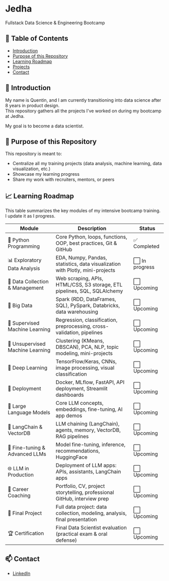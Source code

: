 # Jedha  
Fullstack Data Science & Engineering Bootcamp

## 📑 Table of Contents
- [Introduction](#-introduction)
- [Purpose of this Repository](#-purpose-of-this-repository)
- [Learning Roadmap](#-learning-roadmap)
- [Projects](#-projects)
- [Contact](#-contact)


## 👋 Introduction
My name is Quentin, and I am currently transitioning into data science after 8 years in product design.  
This repository gathers all the projects I've worked on during my bootcamp at Jedha.

My goal is to become a data scientist.


## 🎯 Purpose of this Repository
This repository is meant to:
- Centralize all my training projects (data analysis, machine learning, data visualization, etc.)
- Showcase my learning progress
- Share my work with recruiters, mentors, or peers


## 📈 Learning Roadmap

This table summarizes the key modules of my intensive bootcamp training.  
I update it as I progress.

| Module | Description | Status |
|--------|-------------|--------|
| 🐍 Python Programming | Core Python, loops, functions, OOP, best practices, Git & GitHub | ✅ Completed |
| 📊 Exploratory Data Analysis | EDA, Numpy, Pandas, statistics, data visualization with Plotly, mini-projects | ⬜ In progress  |
| 📁 Data Collection & Management | Web scraping, APIs, HTML/CSS, S3 storage, ETL pipelines, SQL, SQLAlchemy | ⬜ Upcoming |
| 🧠 Big Data | Spark (RDD, DataFrames, SQL), PySpark, Databricks, data warehousing | ⬜ Upcoming |
| 📘 Supervised Machine Learning | Regression, classification, preprocessing, cross-validation, pipelines | ⬜ Upcoming |
| 📙 Unsupervised Machine Learning | Clustering (KMeans, DBSCAN), PCA, NLP, topic modeling, mini-projects | ⬜ Upcoming |
| 🧠 Deep Learning | TensorFlow/Keras, CNNs, image processing, visual classification | ⬜ Upcoming |
| 🚀 Deployment | Docker, MLflow, FastAPI, API deployment, Streamlit dashboards | ⬜ Upcoming |
| 🔡 Large Language Models | Core LLM concepts, embeddings, fine-tuning, AI app demos | ⬜ Upcoming |
| 🧠 LangChain & VectorDB | LLM chaining (LangChain), agents, memory, VectorDB, RAG pipelines | ⬜ Upcoming |
| 🧪 Fine-tuning & Advanced LLMs | Model fine-tuning, inference, recommendations, HuggingFace | ⬜ Upcoming |
| 🌐 LLM in Production | Deployment of LLM apps: APIs, assistants, LangChain apps | ⬜ Upcoming |
| 💼 Career Coaching | Portfolio, CV, project storytelling, professional GitHub, interview prep | ⬜ Upcoming |
| 🎤 Final Project | Full data project: data collection, modeling, analysis, final presentation | ⬜ Upcoming |
| 🏆 Certification | Final Data Scientist evaluation (practical exam & oral defense) | ⬜ Upcoming |


## 📫 Contact
 - [LinkedIn](https://www.linkedin.com/in/quentin-haentjens/)
